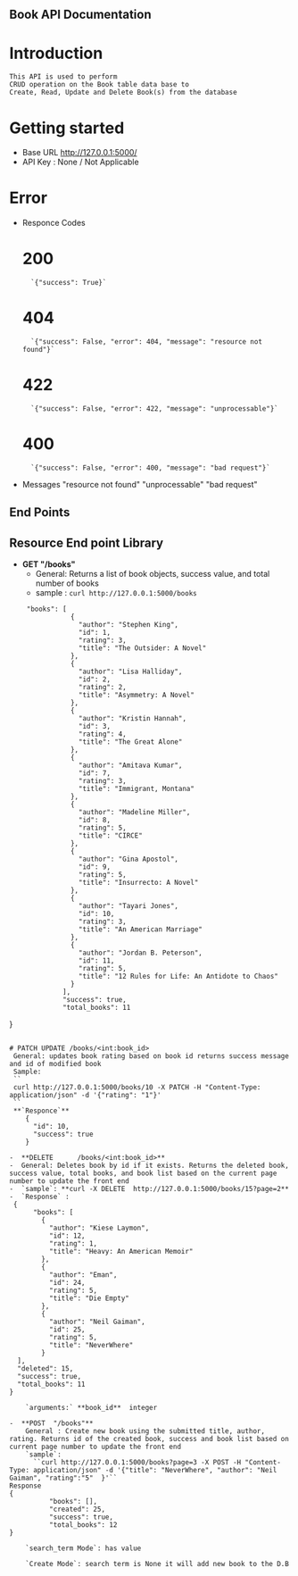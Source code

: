 ## Book  API Documentation
# Introduction
    This API is used to perform
    CRUD operation on the Book table data base to
    Create, Read, Update and Delete Book(s) from the database
# Getting started

- Base URL
    http://127.0.0.1:5000/
- API Key : None / Not Applicable
    
# Error
- Responce Codes
    # 200
        `{"success": True}`
    # 404
        `{"success": False, "error": 404, "message": "resource not found"}`
    # 422
        `{"success": False, "error": 422, "message": "unprocessable"}`
    # 400
        `{"success": False, "error": 400, "message": "bad request"}`
- Messages
         "resource not found"
         "unprocessable"
         "bad request"
## End Points

## Resource End point Library
- **GET "/books"**
    - General: Returns a list of book objects, success value, and total number of books 
    - sample : ``curl http://127.0.0.1:5000/books``
    ```
     "books": [
                {
                  "author": "Stephen King",
                  "id": 1,
                  "rating": 3,
                  "title": "The Outsider: A Novel"
                },
                {
                  "author": "Lisa Halliday",
                  "id": 2,
                  "rating": 2,
                  "title": "Asymmetry: A Novel"
                },
                {
                  "author": "Kristin Hannah",
                  "id": 3,
                  "rating": 4,
                  "title": "The Great Alone"
                },
                {
                  "author": "Amitava Kumar",
                  "id": 7,
                  "rating": 3,
                  "title": "Immigrant, Montana"
                },
                {
                  "author": "Madeline Miller",
                  "id": 8,
                  "rating": 5,
                  "title": "CIRCE"
                },
                {
                  "author": "Gina Apostol",
                  "id": 9,
                  "rating": 5,
                  "title": "Insurrecto: A Novel"
                },
                {
                  "author": "Tayari Jones",
                  "id": 10,
                  "rating": 3,
                  "title": "An American Marriage"
                },
                {
                  "author": "Jordan B. Peterson",
                  "id": 11,
                  "rating": 5,
                  "title": "12 Rules for Life: An Antidote to Chaos"
                }
              ],
              "success": true,
              "total_books": 11
}
```
 
# PATCH UPDATE /books/<int:book_id>
 General: updates book rating based on book id returns success message and id of modified book
 Sample:
 ``
 curl http://127.0.0.1:5000/books/10 -X PATCH -H "Content-Type: application/json" -d '{"rating": "1"}'
 ``
 **`Responce`**
    {
      "id": 10,
      "success": true
    }

-  **DELETE      /books/<int:book_id>**
-  General: Deletes book by id if it exists. Returns the deleted book, success value, total books, and book list based on the current page number to update the front end
-  `sample`: **curl -X DELETE  http://127.0.0.1:5000/books/15?page=2**
-  `Response` : 
 {
      "books": [
        {
          "author": "Kiese Laymon",
          "id": 12,
          "rating": 1,
          "title": "Heavy: An American Memoir"
        },
        {
          "author": "Eman",
          "id": 24,
          "rating": 5,
          "title": "Die Empty"
        },
        {
          "author": "Neil Gaiman",
          "id": 25,
          "rating": 5,
          "title": "NeverWhere"
        }
  ],
  "deleted": 15,
  "success": true,
  "total_books": 11
}

    `arguments:` **book_id**  integer

-  **POST  "/books"**
    General : Create new book using the submitted title, author, rating. Returns id of the created book, success and book list based on current page number to update the front end
    `sample`: 
      ``curl http://127.0.0.1:5000/books?page=3 -X POST -H "Content-Type: application/json" -d '{"title": "NeverWhere", "author": "Neil Gaiman", "rating":"5"  }'``
Response 
{
          "books": [],
          "created": 25,
          "success": true,
          "total_books": 12
}

    `search_term Mode`: has value
   
    `Create Mode`: search term is None it will add new book to the D.B
   
